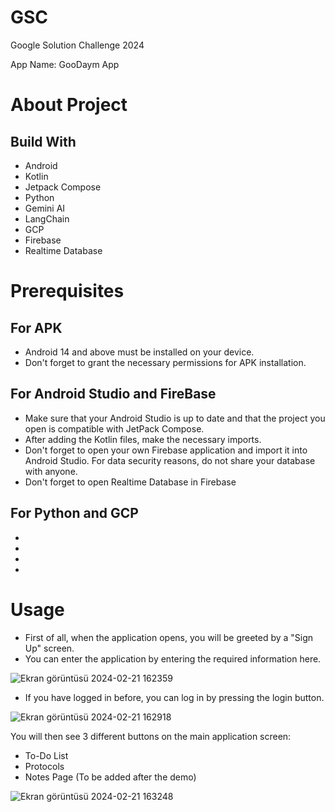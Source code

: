 # GSC
Google Solution Challenge 2024

App Name: GooDaym App

# About Project




## Build With
- Android
- Kotlin
- Jetpack Compose
- Python
- Gemini AI
- LangChain
- GCP
- Firebase
- Realtime Database

# Prerequisites

## For APK
- Android 14 and above must be installed on your device.
- Don't forget to grant the necessary permissions for APK installation.
  
## For Android Studio and FireBase
- Make sure that your Android Studio is up to date and that the project you open is compatible with JetPack Compose.
- After adding the Kotlin files, make the necessary imports.
- Don't forget to open your own Firebase application and import it into Android Studio. For data security reasons, do not share your database with anyone.
- Don't forget to open Realtime Database in Firebase

## For Python and GCP
-
-
-
-

# Usage
- First of all, when the application opens, you will be greeted by a "Sign Up" screen.
- You can enter the application by entering the required information here.
  
![Ekran görüntüsü 2024-02-21 162359](https://github.com/EmreOzdemiroglu/GDSC/assets/153070257/4ded8e86-5a7e-493a-8c10-e70f65d47c87)

- If you have logged in before, you can log in by pressing the login button.

![Ekran görüntüsü 2024-02-21 162918](https://github.com/EmreOzdemiroglu/GDSC/assets/153070257/a421f6c5-4e50-4382-889f-274929048fb6)

You will then see 3 different buttons on the main application screen:
- To-Do List
- Protocols
- Notes Page (To be added after the demo)

![Ekran görüntüsü 2024-02-21 163248](https://github.com/EmreOzdemiroglu/GDSC/assets/153070257/0646d7ba-5a90-48a2-bb16-91356869e36a)









